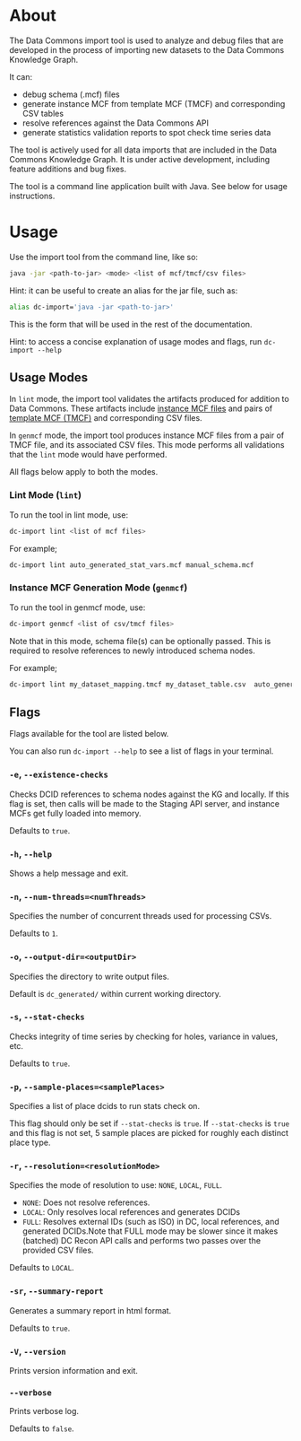 # About

The Data Commons import tool is used to analyze and debug files that are developed
in the process of importing new datasets to the Data Commons Knowledge Graph.

It can:
- debug schema (.mcf) files
- generate instance MCF from template MCF (TMCF) and corresponding CSV tables
- resolve references against the Data Commons API
- generate statistics validation reports to spot check time series data

The tool is actively used for all data imports that are included in the Data Commons Knowledge Graph.
It is under active development, including feature additions and bug fixes.

The tool is a command line application built with Java. See below for usage instructions.

# Usage

Use the import tool from the command line, like so:

  ```bash
  java -jar <path-to-jar> <mode> <list of mcf/tmcf/csv files>
  ```

Hint: it can be useful to create an alias for the jar file, such as:
  ```bash
  alias dc-import='java -jar <path-to-jar>'
  ```

This is the form that will be used in the rest of the documentation.

Hint: to access a concise explanation of usage modes and flags, run
`dc-import --help`

## Usage Modes

In `lint` mode, the import tool validates the artifacts produced for addition to Data Commons. These artifacts include [instance MCF files](https://github.com/datacommonsorg/data/blob/master/docs/mcf_format.md#instance-mcf) and pairs of [template MCF (TMCF)](https://github.com/datacommonsorg/data/blob/master/docs/mcf_format.md#instance-mcf) and corresponding CSV files.

In `genmcf` mode, the import tool produces instance MCF files from a pair of TMCF file, and its associated CSV files. This mode performs all validations that the  `lint` mode would have performed.

All flags below apply to both the modes.

### Lint Mode (`lint`)
To run the tool in lint mode, use:
  ```bash
  dc-import lint <list of mcf files>
  ```

For example;
  ```bash
  dc-import lint auto_generated_stat_vars.mcf manual_schema.mcf
  ```

### Instance MCF Generation Mode (`genmcf`)
To run the tool in genmcf mode, use:
  ```bash
  dc-import genmcf <list of csv/tmcf files>
  ```

Note that in this mode, schema file(s) can be optionally passed. This is required to resolve references to newly introduced schema nodes.

  For example;
  ```bash
  dc-import lint my_dataset_mapping.tmcf my_dataset_table.csv  auto_generated_stat_vars.mcf manual_schema.mcf
  ```


## Flags
Flags available for the tool are listed below.

You can also run `dc-import --help` to see a list of flags in your terminal.
### `-e`, `--existence-checks`
Checks DCID references to schema nodes against the KG and locally. If this flag is set, then calls will be made to the Staging API server, and instance MCFs get fully loaded into memory. 

Defaults to `true`.

### `-h`, `--help`
Shows a help message and exit.

### `-n`, `--num-threads=<numThreads>`
Specifies the number of concurrent threads used for processing CSVs.

Defaults to `1`.

### `-o`, `--output-dir=<outputDir>`
Specifies the directory to write output files.

Default is `dc_generated/` within current working directory.

### `-s`, `--stat-checks`
Checks integrity of time series by checking for holes, variance in values, etc.

Defaults to `true`.

### `-p`, `--sample-places=<samplePlaces>`
Specifies a list of place dcids to run stats check on.

This flag should only be set if `--stat-checks` is `true`. If `--stat-checks` is `true` and this flag is not set, 5 sample places are picked for roughly each distinct place type.

### `-r`, `--resolution=<resolutionMode>`
Specifies the mode of resolution to use: `NONE`, `LOCAL`, `FULL`.

- `NONE`: Does not resolve references.
- `LOCAL`: Only resolves local references and generates DCIDs
- `FULL`: Resolves external IDs (such as ISO) in DC, local references, and generated DCIDs.Note that FULL mode may be slower since it makes (batched) DC Recon API calls and performs two passes over the provided CSV files.

Defaults to `LOCAL`.

### `-sr`, `--summary-report`
Generates a summary report in html format. 

Defaults to `true`.

### `-V`, `--version`
Prints version information and exit.

### `--verbose`
Prints verbose log.

Defaults to `false`.
